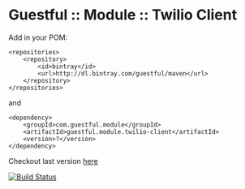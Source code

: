 Guestful :: Module :: Twilio Client
===================================

Add in your POM:

```
<repositories>
    <repository>
        <id>bintray</id>
        <url>http://dl.bintray.com/guestful/maven</url>
    </repository>
</repositories>
```

and

```
<dependency>
    <groupId>com.guestful.module</groupId>
    <artifactId>guestful.module.twilio-client</artifactId>
    <version>?</version>
</dependency>
```

Checkout last version [here](https://bintray.com/guestful/maven/guestful.module.twilio-client/view)

[![Build Status](https://drone.io/github.com/guestful/module.twilio-client/status.png)](https://drone.io/github.com/guestful/module.twilio-client/latest)
